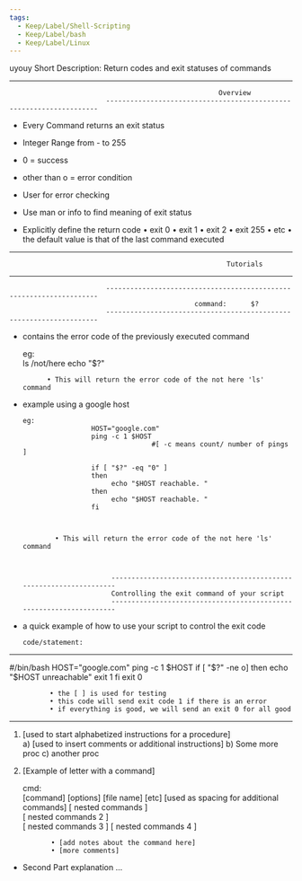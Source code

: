 ```yaml
---
tags:
  - Keep/Label/Shell-Scripting
  - Keep/Label/bash
  - Keep/Label/Linux
---
```


uyouy  Short Description:   Return codes and exit statuses of commands 


--------------------------------------------------------------------------------------------------------------------------
                                                        Overview
                            --------------------------------------------------------------------


- Every Command returns an exit status
- Integer Range from - to 255
- 0 = success
- other than o = error condition
- User for error checking
- Use man or info to find meaning of exit status

- Explicitly define the return code
     •  exit 0
     •  exit 1
     •  exit 2
     •  exit 255
     •  etc
              • the default value is that of the last command executed


--------------------------------------------------------------------------------------------------------------------------
                                                          Tutorials
--------------------------------------------------------------------------------------------------------------------------

                            --------------------------------------------------------------------
                                                  command:      $?
                            --------------------------------------------------------------------

-   contains the error code of the previously executed command

      eg:          
                       ls  /not/here
                       echo "$?"

              • This will return the error code of the not here 'ls' command


- example using a google host 

      eg:          
                       HOST="google.com"
                       ping -c 1 $HOST         
                                      #[ -c means count/ number of pings ]

                       if [ "$?" -eq "0" ]
                       then
                            echo "$HOST reachable. "  
                       then
                            echo "$HOST reachable. "  
                       fi



              • This will return the error code of the not here 'ls' command



                            --------------------------------------------------------------------
                            Controlling the exit command of your script 
                            --------------------------------------------------------------------

- a quick example of how to use your script to control the exit code

 
      code/statement:                                                                       
---------------------------------------

#/bin/bash 
HOST="google.com"
ping -c 1 $HOST
if [ "$?" -ne o]
then
     echo "$HOST unreachable"
     exit 1
fi
exit 0 


              • the [ ] is used for testing 
              • this code will send exit code 1 if there is an error 
              • if everything is good, we will send an exit 0 for all good














--------------------------------------------------------------------------------------------------------------------------

1) [used to start alphabetized instructions for a procedure]  
             a) [used to insert comments or additional instructions]
             b)  Some more proc
             c)  another proc

2) [Example of letter with a command]
 
      cmd:          
                       [command] [options] [file name] [etc]
                       [used as spacing for additional commands]
                            [ nested commands ]   
                                 [ nested commands 2 ]   
                                      [ nested commands 3 ] 
                                           [ nested commands 4 ] 

              • [add notes about the command here]             
              • [more comments]

- Second Part explanation ...